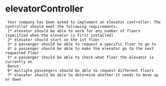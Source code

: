 # elevatorController

     Your company has been asked to implement an elevator controller. The controller should meet the following requirements:
     1*	elevator should be able to work for any number of floors (specified when the elevator is first installed)
     2*	elevator should start on the 1st floor
     3*	a passenger should be able to request a specific floor to go to
     4*	a passenger should be able to make the elevator go to the next requested floor
     5*	a passenger should be able to check what floor the elevator is currently on
     Bonus:
     6*	multiple passengers should be able to request different floors
     7*	elevator should be able to determine whether it needs to move up or down
   

